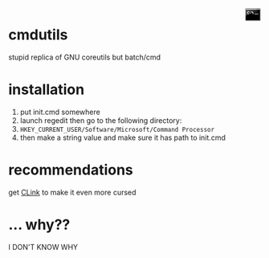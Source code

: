 <img align="right" src="./cmd.png" width="32">

# cmdutils
stupid replica of GNU coreutils but batch/cmd
  
# installation
1. put init.cmd somewhere  
2. launch regedit then go to the following directory:  
3. `HKEY_CURRENT_USER/Software/Microsoft/Command Processor`  
4. then make a string value and make sure it has path to init.cmd
  
# recommendations
get [CLink](http://mridgers.github.io/clink/) to make it even more cursed

# ... why??
I DON'T KNOW WHY
